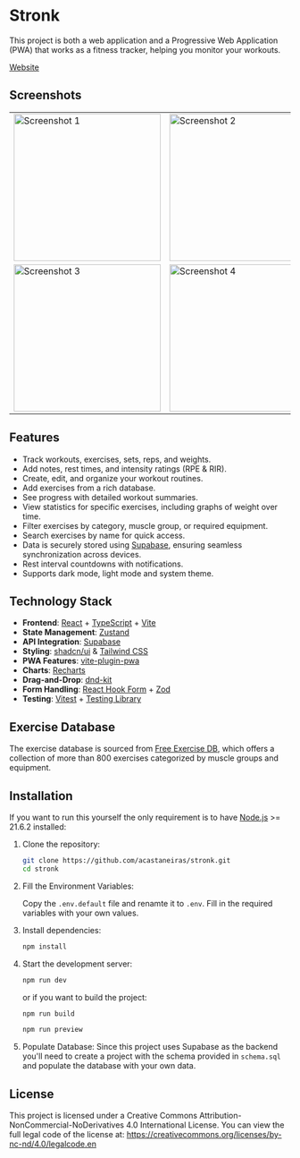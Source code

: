 # Stronk
This project is both a web application and a Progressive Web Application (PWA) that works as a fitness tracker, helping you monitor your workouts.

<a href="https://acastaneiras.github.io/stronk/" target="_blank">Website</a>

## Screenshots
<div align="center">
   <table>
   <tr>
      <td><img src="https://i.imgur.com/EPzm8tp.png" alt="Screenshot 1" width="263"></td>
      <td><img src="https://i.imgur.com/IihzbXi.png" alt="Screenshot 2" width="263"></td>
      <td rowspan="2"><img src="https://i.imgur.com/cwhnkw9.png" alt="Screenshot 5" width="263"></td>
   </tr>
   <tr>
      <td><img src="https://i.imgur.com/DAt7EPh.png" alt="Screenshot 3" width="263"></td>
      <td><img src="https://i.imgur.com/FXGVWqC.png" alt="Screenshot 4" width="263"></td>
   </tr>
   </table>
</div>

## Features
- Track workouts, exercises, sets, reps, and weights.
- Add notes, rest times, and intensity ratings (RPE & RIR).
- Create, edit, and organize your workout routines.
- Add exercises from a rich database.
- See progress with detailed workout summaries.
- View statistics for specific exercises, including graphs of weight over time.
- Filter exercises by category, muscle group, or required equipment.
- Search exercises by name for quick access.
- Data is securely stored using [Supabase](https://supabase.com/), ensuring seamless synchronization across devices.
- Rest interval countdowns with notifications.
- Supports dark mode, light mode and system theme.

## Technology Stack

- **Frontend**: [React](https://react.dev/) + [TypeScript](https://www.typescriptlang.org/) + [Vite](https://vite.dev/)
- **State Management**: [Zustand](https://zustand-demo.pmnd.rs/)
- **API Integration**: [Supabase](https://supabase.com/)
- **Styling**: [shadcn/ui](https://ui.shadcn.com/) & [Tailwind CSS](https://tailwindcss.com/)
- **PWA Features**: [vite-plugin-pwa](https://vite-pwa-org.netlify.app/)
- **Charts**: [Recharts](https://recharts.org/en-US/)
- **Drag-and-Drop**: [dnd-kit](https://dndkit.com/)
- **Form Handling**: [React Hook Form](https://www.react-hook-form.com/) + [Zod](https://zod.dev/)
- **Testing**: [Vitest](https://vitest.dev/) + [Testing Library](https://testing-library.com/)

## Exercise Database
The exercise database is sourced from [Free Exercise DB](https://github.com/yuhonas/free-exercise-db), which offers a collection of more than 800 exercises categorized by muscle groups and equipment.

## Installation
If you want to run this yourself the only requirement is to have [Node.js](https://nodejs.org/en) >= 21.6.2 installed:

1. Clone the repository:
   ```bash
   git clone https://github.com/acastaneiras/stronk.git
   cd stronk
   ```

2. Fill the Environment Variables:

   Copy the ```.env.default``` file and renamte it to ```.env```. Fill in the required variables with your own values.

3. Install dependencies:
   ```bash
   npm install
   ```

4. Start the development server:
   ```bash
   npm run dev
   ```
   or if you want to build the project:

   ```bash
   npm run build
   ```

   ```bash
   npm run preview
   ```

5. Populate Database:
   Since this project uses Supabase as the backend you'll need to create a project with the schema provided in ```schema.sql``` and populate the database with your own data.

## License
This project is licensed under a Creative Commons Attribution-NonCommercial-NoDerivatives 4.0 International License.
You can view the full legal code of the license at:
https://creativecommons.org/licenses/by-nc-nd/4.0/legalcode.en